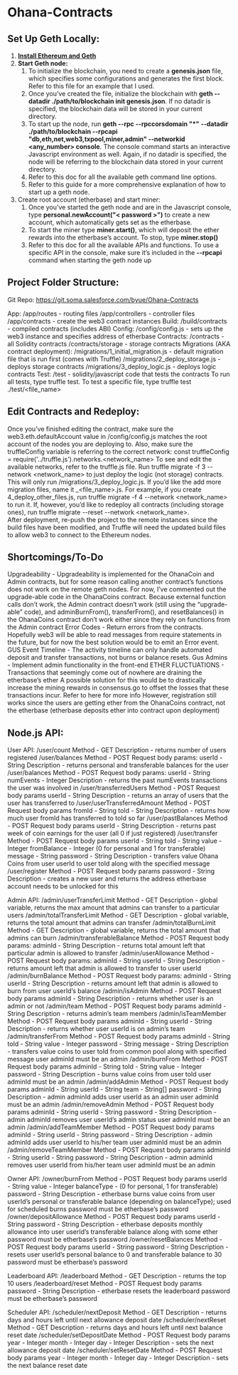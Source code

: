 # Ohana-Contracts

## Set Up Geth Locally:

1. **[Install Ethereum and Geth](https://github.com/ethereum/go-ethereum/wiki/Building-Ethereum)**
2. **Start Geth node:**
	1. To initialize the blockchain, you need to create a **genesis.json** file, which specifies some configurations and generates the first block. Refer to this file for an example that I used.
	2. Once you’ve created the file, initialize the blockchain with **geth --datadir ./path/to/blockchain init genesis.json**. If no datadir is specified, the blockchain data will be stored in your current directory.
	3. To start up the node, run **geth --rpc --rpccorsdomain "*" --datadir ./path/to/blockchain --rpcapi "db,eth,net,web3,txpool,miner,admin" --networkid  <any_number> console**. The console command starts an interactive Javascript environment as well. Again, if no datadir is specified, the node will be referring to the blockchain data stored in your current directory.
	4. Refer to this doc for all the available geth command line options.
	5. Refer to this guide for a more comprehensive explanation of how to start up a geth node.
3. Create root account (etherbase) and start miner:
	1. Once you’ve started the geth node and are in the Javascript console, type **personal.newAccount("< password >")** to create a new account, which automatically gets set as the etherbase.
	2. To start the miner type **miner.start()**, which will deposit the ether rewards into the etherbase’s account. To stop, type **miner.stop()**
	3. Refer to this doc for all the available APIs and functions. To use a specific API in the console, make sure it’s included in the **--rpcapi** command when starting the geth node up

## Project Folder Structure:

Git Repo: https://git.soma.salesforce.com/byue/Ohana-Contracts

App:
/app/routes - routing files
/app/controllers - controller files
/app/contracts - create the web3 contract instances
Build:
/build/contracts - compiled contracts (includes ABI)
Config:
/config/config.js - sets up the web3 instance and specifies address of etherbase
Contracts:
/contracts - all Solidity contracts
/contracts/storage - storage contracts
Migrations (AKA contract deployment):
/migrations/1_initial_migration.js - default migration file that is run first (comes with Truffle)
/migrations/2_deploy_storage.js - deploys storage contracts
/migrations/3_deploy_logic.js - deploys logic contracts
Test:
/test - solidity/javascript code that tests the contracts
To run all tests, type truffle test. To test a specific file, type truffle test ./test/<file_name>

## Edit Contracts and Redeploy:
Once you’ve finished editing the contract, make sure the web3.eth.defaultAccount value in /config/config.js matches the root account of the nodes you are deploying to. Also, make sure the truffleConfig variable is referring to the correct network: 
const truffleConfig = require('../truffle.js').networks.<network_name>
To see and edit the available networks, refer to the truffle.js file. 
Run truffle migrate -f 3 --network <network_name> to just deploy the logic (not storage) contracts.
This will only run /migrations/3_deploy_logic.js. If you’d like the add more migration files, name it <number>_<file_name>.js. For example, if you create 4_deploy_other_files.js, run truffle migrate -f 4 --network <network_name> to run it.
If, however, you’d like to redeploy all contracts (including storage ones), run truffle migrate --reset --network <network_name>.  
After deployment, re-push the project to the remote instances since the build files have been modified, and Truffle will need the updated build files to allow web3 to connect to the Ethereum nodes.


## Shortcomings/To-Do
Upgradeability - Upgradeability is implemented for the OhanaCoin and Admin contracts, but for some reason calling another contract’s functions does not work on the remote geth nodes. For now, I’ve commented out the upgrade-able code in the OhanaCoins contract.
Because external function calls don’t work, the Admin contract doesn’t work (still using the “upgrade-able” code), and adminBurnFrom(), transferFrom(), and resetBalances() in the OhanaCoins contract don’t work either since they rely on functions from the Admin contract
Error Codes - Return errors from the contracts. Hopefully web3 will be able to read messages from require statements in the future, but for now the best solution would be to emit an Error event.
GUS Event Timeline - The activity timeline can only handle automated deposit and transfer transactions, not burns or balance resets.
Gus Admins - Implement admin functionality in the front-end
ETHER FLUCTUATIONS - Transactions that seemingly come out of nowhere are draining the etherbase’s ether 
A possible solution for this would be to drastically increase the mining rewards in consensus.go to offset the losses that these transactions incur. Refer to here for more info
However, registration still works since the users are getting ether from the OhanaCoins contract, not the etherbase (etherbase deposits ether into contract upon deployment)

## Node.js API:
User API:
 /user/count 
Method - GET
Description - returns number of users registered
/user/balances 
Method - POST
Request body params: 
userId - String
Description - returns personal and transferable balances for the user 
/user/balances 
Method - POST
Request body params: 
userId - String
numEvents - Integer
Description - returns the past numEvents transactions the user was involved in
/user/transferredUsers 
Method - POST
Request body params 
userId - String
Description - returns an array of users that the user has transferred to
/user/userTransferredAmount 
Method - POST
Request body params
fromId - String
toId - String
Description - returns how much user fromId has transferred to toId so far
/user/pastBalances 
Method - POST
Request body params
userId - String
Description - returns past week of coin earnings for the user (all 0 if just registered)
/user/transfer
Method - POST
Request body params
userId - String
toId - String
value - Integer
fromBalance - Integer (0 for personal and 1 for transferable)
message - String 
password - String
Description - transfers value Ohana Coins from user userId to user toId along with the specified message 
/user/register 
Method - POST
Request body params
password - String
Description - creates a new user and returns the address
etherbase account needs to be unlocked for this
		
Admin API:
/admin/userTransferLimit 
Method - GET
Description - global variable, returns the max amount that admins can transfer to a particular users 
/admin/totalTransferLimit 
Method - GET
Description - global variable, returns the total amount that admins can transfer
/admin/totalBurnLimit 
Method - GET
Description - global variable, returns the total amount that admins can burn
/admin/transferableBalance 
Method - POST
Request body params: 
adminId - String
Description - returns total amount left that particular admin is allowed to transfer
/admin/userAllowance 
Method - POST
Request body params: 
adminId - String
userId - String
Description - returns amount left that admin is allowed to transfer to user userId
/admin/burnBalance 
Method - POST
Request body params: 
adminId - String
userId - String
Description - returns amount left that admin is allowed to burn from user userId’s balance
/admin/isAdmin 
Method - POST
Request body params
adminId - String
Description - returns whether user is an admin or not
/admin/team 
Method - POST
Request body params
adminId - String
Description - returns admin’s team members
/admin/isTeamMember
Method - POST
Request body params
adminId - String
userId - String
Description - returns whether user userId is on admin’s team
/admin/transferFrom 
Method - POST
Request body params
adminId - String
toId - String
value - Integer
password - String
message - String
Description - transfers value coins to user toId from common pool along with specified message
user adminId must be an admin
/admin/burnFrom 
Method - POST
Request body params
adminId - String
toId - String
value - Integer
password - String
Description - burns value coins from user toId 
user adminId must be an admin
/admin/addAdmin 
Method - POST
Request body params
adminId - String
userId - String
team - String[]
password - String
Description - admin adminId adds user userId as an admin 
user adminId must be an admin
/admin/removeAdmin 
Method - POST
Request body params
adminId - String
userId - String
password - String
Description - admin adminId removes user userId’s admin status
user adminId must be an admin
/admin/addTeamMember 
Method - POST
Request body params
adminId - String
userId - String
password - String
Description - admin adminId adds user userId to his/her team
user adminId must be an admin
/admin/removeTeamMember 
Method - POST
Request body params
adminId - String
userId - String
password - String
Description - admin adminId removes user userId from his/her team
user adminId must be an admin

Owner API:
/owner/burnFrom 
Method - POST
Request body params
userId - String
value - Integer
balanceType - (0 for personal, 1 for transferable)
password - String
Description - etherbase burns value coins from user userId’s personal or transferable balance (depending on balanceType); used for scheduled burns 
password must be etherbase’s password
/owner/depositAllowance 
Method - POST
Request body params
userId - String
password - String
Description - etherbase deposits monthly allowance into user userId’s transferable balance along with some ether
password must be etherbase’s password
/owner/resetBalances 
Method - POST
Request body params
userId - String
password - String
Description - resets user userId’s personal balance to 0 and transferable balance to 30
password must be etherbase’s password

Leaderboard API:
/leaderboard
Method - GET
Description - returns the top 10 users
/leaderboard/reset
Method - POST
Request body params
password - String
Description - etherbase resets the leaderboard
password must be etherbase’s password

Scheduler API:
/scheduler/nextDeposit
Method - GET
Description - returns days and hours left until next allowance deposit date
/scheduler/nextReset
Method - GET
Description - returns days and hours left until next balance reset date
/scheduler/setDepositDate
Method - POST
Request body params
year - Integer
month - Integer
day - Integer
Description - sets the next allowance deposit date
/scheduler/setResetDate
Method - POST
Request body params
year - Integer
month - Integer
day - Integer
Description - sets the next balance reset date

